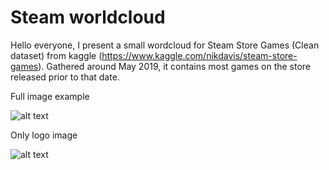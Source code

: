 # Steam worldcloud
Hello everyone, I present a small wordcloud for Steam Store Games (Clean dataset) from kaggle (https://www.kaggle.com/nikdavis/steam-store-games). Gathered around May 2019, it contains most games on the store released prior to that date.

Full image example

![alt text](https://github.com/vonOrso/Steam_worldcloud/blob/main/cloud_image_full.png?raw=true)

Only logo image 

![alt text](https://github.com/vonOrso/Steam_worldcloud/blob/main/cloud_image_square.png?raw=true)
